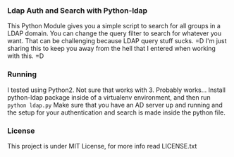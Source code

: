 ### Ldap Auth and Search with Python-ldap

This Python Module gives you a simple script to
search for all groups in a LDAP domain.
You can change the query filter to search for whatever you want.
That can be challenging because LDAP query stuff sucks. =D
I'm just sharing this to keep you away from the hell that I
entered when working with this. =D

### Running
I tested using Python2. Not sure that works with 3. Probably works...
Install python-ldap package inside of a virtualenv environment, and then run ```python ldap.py``` 
Make sure that you have an AD server up and running and the setup for your authentication and search
is made inside the python file.

### License
This project is under MIT License, for more info read LICENSE.txt
